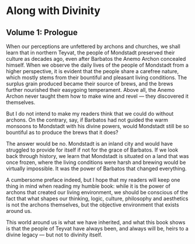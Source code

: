 # Along with Divinity

## Volume 1: Prologue

When our perceptions are unfettered by archons and churches, we shall learn that in northern Teyvat, the people of
Mondstadt preserved their culture as decades ago, even after Barbatos the Anemo Archon concealed himself. When we
observe the daily lives of the people of Mondstadt from a higher perspective, it is evident that the people share a
carefree nature, which mostly stems from their bountiful and pleasant living conditions. The surplus grain produced
became their source of brews, and the brews further nourished their easygoing temperament. Above all, the Anemo Archon
never taught them how to make wine and revel — they discovered it themselves.

But I do not intend to make my readers think that we could do without archons. On the contrary, say, if Barbatos had not
guided the warm monsoons to Mondstadt with his divine powers, would Mondstadt still be so bountiful as to produce the
brews that it does?

The answer would be no. Mondstadt is an inland city and would have struggled to provide for itself if not for the grace
of Barbatos. If we look back through history, we learn that Mondstadt is situated on a land that was once frozen, where
the living conditions were harsh and brewing would be virtually impossible. It was the power of Barbatos that changed
everything.

A cumbersome preface indeed, but I hope that my readers will keep one thing in mind when reading my humble book: while
it is the power of archons that created our living environment, we should be conscious of the fact that what shapes our
thinking, logic, culture, philosophy and aesthetics is not the archons themselves, but the objective environment that
exists around us.

This world around us is what we have inherited, and what this book shows is that the people of Teyvat have always been,
and always will be, heirs to a divine legacy — but not to divinity itself.
